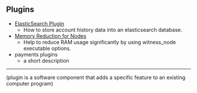 ## Plugins


- [ElasticSearch Plugin](https://github.com/bitshares/bitshares-core/wiki/ElasticSearch-Plugin)
  - How to store account history data into an elasticsearch database.
- [Memory Reduction for Nodes](../plugins/nodes_memory_reduction.md#memory-reduction-for-nodes)
  - Help to reduce RAM usage significantly by using witness_node executable options.
- payments plugins
  - a short description


***

(plugin is a software component that adds a specific feature to an existing computer program)
